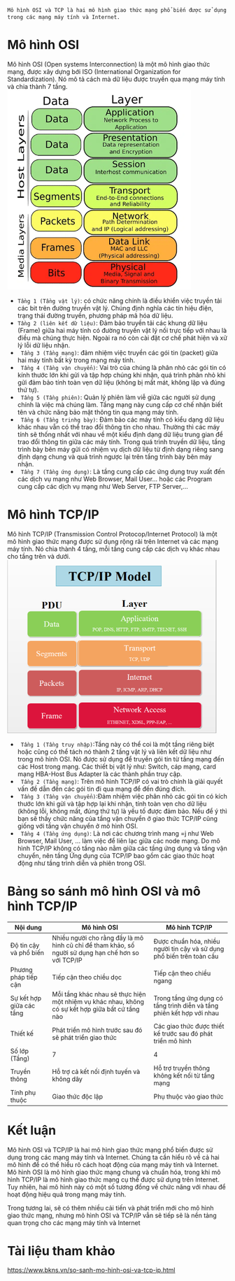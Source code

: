     Mô hình OSI và TCP là hai mô hình giao thức mạng phổ biến được sử dụng trong các mạng máy tính và Internet.

# **Mô hình OSI**
Mô hình OSI (Open systems Interconnection) là một mô hình giao thức mạng, được xây dựng bới ISO (International Organization for Standardization). Nó mô tả cách mà dữ liệu được truyền qua mạng máy tính và chia thành 7 tầng.
![osi](OSI.png)
- `Tầng 1 (Tầng vật lý)`: có chức năng chính là điều khiển việc truyền tải các bit trên đường truyền vật lý. Chúng định nghĩa các tín hiệu điện, trạng thái đường truyền, phương pháp mã hóa dữ liệu.
- ` Tầng 2 (liên kết dữ liệu) `: Đảm bảo truyền tải các khung dữ liệu (Frame) giữa hai máy tính có đường truyền vật lý nối trực tiếp với nhau là điều mà chúng thực hiện. Ngoài ra nó còn cài đặt cơ chế phát hiện và xử lý lỗi dữ liệu nhận.
- ` Tầng 3 (Tầng mạng)`: đảm nhiệm việc truyền các gói tin (packet) giữa hai máy tính bất kỳ trong mạng máy tính.
- ` Tầng 4 (Tầng vận chuyển)`: Vai trò của chúng là phân nhỏ các gói tin có kính thước lớn khi gửi và tập hợp chúng khi nhận, quá trình phân nhỏ khi gửi đảm bảo tính toàn vẹn dữ liệu (không bị mất mát, không lặp và đúng thứ tự).
- ` Tầng 5 (Tầng phiên)`: Quản lý phiên làm viễ giữa các người sử dụng chính là việc mà chúng làm. Tầng mạng này cung cấp cơ chế nhận biết tên và chức năng bảo mật thông tin qua mạng máy tính.
- ` Tầng 6 (Tầng trinhg bày)`: Đảm bảo các máy tính có kiểu dạng dữ liệu khác nhau vẫn có thể trao đổi thông tin cho nhau. Thường thì các máy tính sẽ thống nhất với nhau về một kiểu định dạng dữ liệu trung gian để trao đổi thông tin giữa các máy tính. Trong quá trình truyền dữ liệu, tầng trình bày bên máy gửi có nhiệm vụ dịch dữ liệu từ định dạng riêng sang định dạng chung và quá trình ngược lại trên tầng trình bày bên máy nhận.
- ` Tầng 7 (Tầng ứng dụng)`: Là tầng cung cấp các ứng dụng truy xuất đến các dịch vụ mạng như Web Browser, Mail User... hoặc các Program  cung cấp các dịch vụ mạng như Web Server, FTP Server,...

# **Mô hình TCP/IP**
Mô hình TCP/IP (Transmission Control Protocop/Internet Protocol) là một mô hình giao thức mạng được sử dụng rộng rãi trên Internet và các mạng máy tính. Nó chia thành 4 tầng, mỗi tầng cung cấp các dịch vụ khác nhau cho tầng trên và dưới.
![tcpip](TCPIP.png)
- ` Tầng 1 (Tầng truy nhập)`:Tầng này có thể coi là một tầng riêng biệt hoặc cũng có thể tách nó thành 2 tầng vật lý và liên kết dữ liệu như trong mô hình OSI. Nó được sử dụng để truyền gói tin từ tầng mạng đến các Host trong mạng. Các thiết bị vật lý như: Switch, cáp mạng, card mạng HBA-Host Bus Adapter là các thành phần truy cập.
- ` Tầng 2 (Tầng mạng)`: Trên mô hình TCP/IP có vai trò chính là giải quyết vấn đề dẫn đến các gói tin đi qua mạng để đến đúng đích.
- ` Tầng 3 (Tầng vận chuyển)`:Đảm nhiệm việc phân nhỏ các gói tin có kích thước lớn khi gửi và tập hợp lại khi nhận, tính toàn vẹn cho dữ liệu (không lỗi, không mất, đúng thứ tự) là yếu tố được đảm bảo. Nếu để ý thì bạn sẽ thấy chức năng của tầng vận chuyển ở giao thức TCP/IP cũng giống với tầng vận chuyển ở mô hình OSI.
- ` Tầng 4 (Tầng ứng dụng)`:
Là nơi các chương trình mang =j như Web Browser, Mail User, ... làm việc để liên lạc giữa các node mạng. Do mô hình TCP/IP không có tầng nào nằm giữa các tầng ứng dụng và tầng vận chuyển, nên tầng Ứng dụng của TCP/IP bao gồm các giao thức hoạt động như tầng trình diễn và phiên trong OSI.
# **Bảng so sánh mô hình OSI và mô hình TCP/IP**
|Nội dung|Mô hình OSI|Mô hình TCP/IP|
|--------|-----------|--------------|
|Độ tin cậy và phổ biến|Nhiều người cho rằng đầy là mô hình cũ chỉ để tham khảo, số người sử dụng hạn chế hơn so với TCP/IP|Được chuẩn hóa, nhiều người tin cậy và sử dụng phổ biến trên toàn cầu|
|Phương pháp tiếp cận|Tiếp cận theo chiều dọc|Tiếp cận theo chiều ngang|
|Sự kết hợp giữa các tầng|Mỗi tầng khác nhau sẽ thực hiện một nhiệm vụ khác nhau, không có sự kết hợp giữa bất cứ tầng nào|Trong tầng ứng dụng có tầng trình diễn và tầng phiên kết hợp với nhau|
|Thiết kế|Phát triển mô hình trước sau đó sẽ phát triển giao thức|Các giao thức được thiết kế trước sau đó phát triển mô hình|
|Số lớp (Tầng)|7|4|
|Truyền thông|Hỗ trợ cả kết nối định tuyến và không dây|Hỗ trợ truyền thông không kết nối từ tầng mạng|
|Tính phụ thuộc|Giao thức độc lập|Phụ thuộc vào giao thức|

# **Kết luận**
Mô hình OSI và TCP/IP là hai mô hình giao thức mạng phổ biến được sử dụng trong các mạng máy tính và Internet. Chúng ta cần hiểu rõ về cả hai mô hình để có thể hiểu rõ cách hoạt động của mạng máy tính và Internet. Mô hình OSI là mô hình giao thức mạng chung và chuẩn hóa, trong khi mô hình TCP/IP là mô hình giao thức mạng cụ thể được sử dụng trên Internet. Tuy nhiên, hai mô hình này có một số tương đồng về chức năng với nhau để hoạt động hiệu quả trong mạng máy tính.
 
Trong tương lai, sẽ có thêm nhiều cải tiến và phát triển mới cho mô hình giao thức mạng, nhưng mô hình OSI và TCP/IP vẫn sẽ tiếp sẽ là nền tảng quan trọng cho các mạng máy tính và Internet

# **Tài liệu tham khảo**
https://www.bkns.vn/so-sanh-mo-hinh-osi-va-tcp-ip.html



